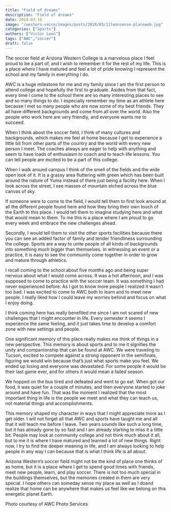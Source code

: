 ```yaml
---
title: "Field of dreams"
description: "Field of dreams"
date: 2018-03-16
image: "/western-voice/images/posts/2018/03/11leonsense-placeweb.jpg"
categories: ["Sports"]
authors: ["Victor Leon"]
tags: ["AWC","soccer"]
draft: false
---
```

The soccer field at Arizona Western College is a marvelous place I feel proud to be a part of, and I wish to remember it for the rest of my life. This is a place where I have matured and feel a lot of pride knowing I represent the school and my family in everything I do.

AWC is a huge milestone for me and my family since I am the first person to attend college and hopefully the first to graduate. Asides from that fact, every time I come to the school there are so many interesting places to see and so many things to do. I especially remember my time as an athlete here because I met so many people who are now some of my best friends. They all have different backgrounds and come from all over the world. Also the people who work here are very friendly, and everyone wants me to succeed.

When I think about the soccer field, I think of many cultures and backgrounds, which makes me feel at home because I get to experience a little bit from other parts of the country and the world with every new person I meet. The coaches always are eager to help with anything and seem to have loads of enthusiasm to coach and to teach life lessons. You can tell people are excited to be a part of this college.

When I walk around campus I think of the smell of the fields and the wide open look of it. It is a grassy area fluttering with green which has been built around the nature of Yuma instead of there just being a facility here. When I look across the street, I see masses of mountain etched across the blue canvas of sky.

If someone were to come to the field, I would tell them to first look around at all the different people found here and how they bring their own touch of the Earth to this place. I would tell them to imagine studying here and what that would mean to them. To me this is a place where I am proud to go every week and embrace the new challenges ahead.

Secondly, I would tell them to visit the other sports facilities because there you can see an added factor of family and tender friendliness surrounding the college. Sports are a way to unite people of all kinds of backgrounds into something much bigger than themselves. In witnessing an event or a practice, it is easy to see the community come together in order to grow and mature through athletics.

I recall coming to the school about five months ago and being super nervous about what I would come across. It was a hot afternoon, and I was supposed to come to practice with the soccer team. It was something I had never experienced before. As I got to know more people I realized it wasn’t too bad. I was excited to come to AWC both to learn and to meet new people. I really liked how I could leave my worries behind and focus on what I enjoy doing.

I think coming here has really benefited me since I am not scared of new challenges that I might encounter in life. Every semester it seems I experience the same feeling, and it just takes time to develop a comfort zone with new settings and people.

One significant memory of this place really makes me think of things in a new perspective. This memory is about sports and to me it signifies the unity and companionship that can be found at AWC. We were traveling to Tucson, excited to compete against a strong opponent in the semifinals, figuring we would win because that’s just what sports make you feel. We ended up losing and everyone was devastated. For some people it would be their last game ever, and for others it would mean a failed season.

We hopped on the bus tired and defeated and went to go eat. When got our food, it was quiet for a couple of minutes, and then everyone started to joke around and have fun. That was the moment I realized that the most important thing in life is the people we meet and what they can teach us, not material things and accomplishments.

This memory shaped my character in ways that I might appreciate more as I get older. I will not forget all that AWC and sports have taught me and all that it will teach me before I leave. Two years sounds like such a long time, but it has already gone by so fast and I am already starting to miss it a little bit. People may look at community college and not think much about it all, but to me it is where I have matured and learned a lot of new things. Right now, I try to find the deeper meaning in life, and I am always looking to help people in any way I can because that is what I think life is all about.

Arizona Western’s soccer field might not be the kind of place one thinks of as home, but it is a place where I get to spend good times with friends, meet new people, learn, and play soccer. There is not too much special in the buildings themselves, but the memories created in them are very special. I hope others can someday sense my place as well as I doand realize that home can be anywhere that makes us feel like we belong on this energetic planet Earth.

Photo courtesy of AWC Photo Services